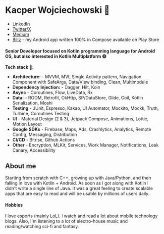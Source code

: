 # Kacper Wojciechowski 👋

- [LinkedIn](https://www.linkedin.com/in/kacper-wojciechowski-7283561b4/)
- [Twitter/X](https://x.com/KWAndroidDev)
- [Medium](https://medium.com/@buszi0809)
- [Billz](https://play.google.com/store/apps/details?id=com.kwdev.billz) - my Android app written 100% in Compose available on Play Store

#### Senior Developer focused on Kotlin programming language for Android OS, but also interested in Kotlin Multiplatform :smile:

**Tech stack :muscle::**
- **Architecture:** - MVVM, MVI, Single Activity pattern, Navigation Component with SafeArgs, Data/View binding, Clean, Multimodule
- **Dependency Injection:** - Dagger, Hilt, Koin
- **Async** - Coroutines, Flow, LiveData, Rx
- **Data:** - ROOM, Retrofit, OkHttp, SP/DataStore, Glide, Coil, Kotlin Serialization, Moshi
- **Testing** - JUnit, Espresso, Kakao, UI Automator, Mockito, Mockk, Truth, Turbine, Coroutines Testing
- **UI** - Material Design (2 & 3), Jetpack Compose, Animations, Lottie, Motion Layout
- **Google SDKs** - Firebase, Maps, Ads, Crashlytics, Analytics, Remote Config, Messaging, Distribution
- **CI/CD** - Bitrise, Github Actions
- **Other** - Encryption, MLKit, Services, Work Manager, Notifications, Leak Canary, Accessibility

## About me

Starting from scratch with C++, growing up with Java/Python, and then falling in love with Kotlin + Android. As soon as I got along with Kotlin I didn't write a single line of Java. It was a great feeling to create scalable apps that are easy to read and will be usable by millions of users daily.

#### Hobbies
I love esports (mainly LoL). I watch and read a lot about mobile technology blogs. Also, I'm listening to a lot of electro-house music and reading/watching sci-fi and fantasy.
